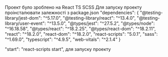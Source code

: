 Проект було зроблено на React TS SCSS Для запуску проекту проінсталювати залежності з package.json "dependencies": { "@testing-library/jest-dom": "^5.17.0", "@testing-library/react": "^13.4.0", "@testing-library/user-event": "^13.5.0", "@types/jest": "^27.5.2", "@types/node": "^16.18.58", "@types/react": "^18.2.25", "@types/react-dom": "^18.2.11", "react": "^18.2.0", "react-dom": "^18.2.0", "react-scripts": "5.0.1", "sass": "^1.69.0", "typescript": "^4.9.5", "web-vitals": "^2.1.4" }

"start": "react-scripts start", для запуску проекту
